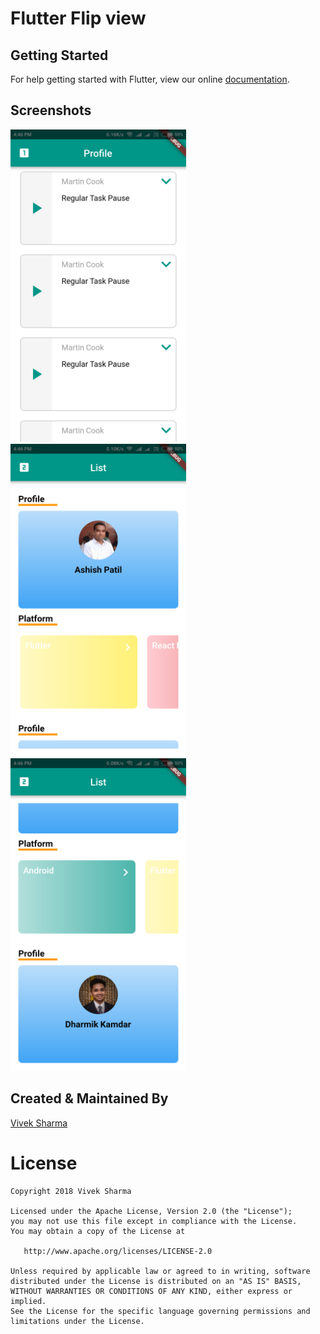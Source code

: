 # Flutter Flip view

## Getting Started

For help getting started with Flutter, view our online
[documentation](https://flutter.io/).

## Screenshots

<img src="./screenshot/ss_1.png" height="500em" alt="Flutter view flip screenshot"/> <img src="./screenshot/ss_2.png" height="500em" alt="Flutter view flip screenshot"/> <img src="./screenshot/ss_3.png" height="500em" alt="Flutter view flip screenshot"/>

## Created & Maintained By

[Vivek Sharma](https://github.com/follow2vivek)

# License

    Copyright 2018 Vivek Sharma

    Licensed under the Apache License, Version 2.0 (the "License");
    you may not use this file except in compliance with the License.
    You may obtain a copy of the License at

       http://www.apache.org/licenses/LICENSE-2.0

    Unless required by applicable law or agreed to in writing, software
    distributed under the License is distributed on an "AS IS" BASIS,
    WITHOUT WARRANTIES OR CONDITIONS OF ANY KIND, either express or implied.
    See the License for the specific language governing permissions and
    limitations under the License.
